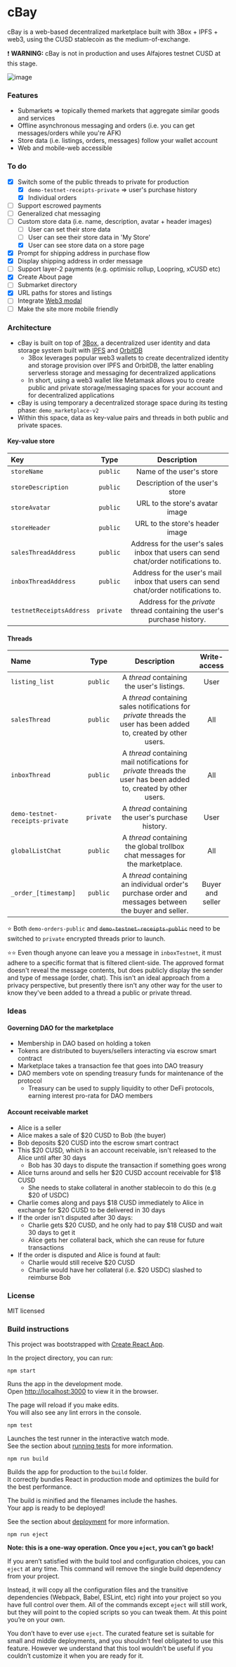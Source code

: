 
# cBay 

cBay is a web-based decentralized marketplace built with 3Box + IPFS + web3, using the CUSD stablecoin as the medium-of-exchange.

❗️ **WARNING:** cBay is not in production and uses Alfajores testnet CUSD at this stage.

![image](https://user-images.githubusercontent.com/3887694/97576253-a514e480-1a39-11eb-9f49-dfb8e66e74ab.png)

### Features

- Submarkets => topically themed markets that aggregate similar goods and services
- Offline asynchronous messaging and orders (i.e. you can get messages/orders while you're AFK)
- Store data (i.e. listings, orders, messages) follow your wallet account
- Web and mobile-web accessible

### To do

- [x] Switch some of the public threads to private for production
  - [x] `demo-testnet-receipts-private` => user's purchase history
  - [x] Individual orders
- [ ] Support escrowed payments
- [ ] Generalized chat messaging
- [ ] Custom store data (i.e. name, description, avatar + header images)
  - [ ] User can set their store data
  - [ ] User can see their store data in 'My Store'
  - [x] User can see store data on a store page
- [x] Prompt for shipping address in purchase flow
- [x] Display shipping address in order message
- [ ] Support layer-2 payments (e.g. optimisic rollup, Loopring, xCUSD etc)
- [x] Create About page
- [ ] Submarket directory
- [x] URL paths for stores and listings
- [ ] Integrate [Web3 modal](https://github.com/Web3Modal/web3modal)
- [ ] Make the site more mobile friendly

### Architecture

- cBay is built on top of [3Box](https://3box.io), a decentralized user identity and data storage system built with [IPFS](https://ipfs.io/) and [OrbitDB](https://github.com/orbitdb/orbit-db)
  - 3Box leverages popular web3 wallets to create decentralized identity and storage provision over IPFS and OrbitDB, the latter enabling serverless storage and messaging for decentralized applications
  - In short, using a web3 wallet like Metamask allows you to create public and private storage/messaging spaces for your account and for decentralized applications
- cBay is using temporary a decentralized storage space during its testing phase: `demo_marketplace-v2`
- Within this space, data as key-value pairs and threads in both public and private spaces.

#### Key-value store

| Key                      |   Type    |                                     Description                                     |
| :----------------------- | :-------: | :---------------------------------------------------------------------------------: |
| `storeName`              | `public`  |                              Name of the user's store                               |
| `storeDescription`       | `public`  |                           Description of the user's store                           |
| `storeAvatar`            | `public`  |                           URL to the store's avatar image                           |
| `storeHeader`            | `public`  |                           URL to the store's header image                           |
| `salesThreadAddress`     | `public`  | Address for the user's sales inbox that users can send chat/order notifications to. |
| `inboxThreadAddress`     | `public`  | Address for the user's mail inbox that users can send chat/order notifications to.  |
| `testnetReceiptsAddress` | `private` |      Address for the _private_ thread containing the user's purchase history.       |

#### Threads

| Name                            |   Type    |                                                     Description                                                     |   Write-access   |
| :------------------------------ | :-------: | :-----------------------------------------------------------------------------------------------------------------: | :--------------: |
| `listing_list`                  | `public`  |                                     A _thread_ containing the user's listings.                                      |       User       |
| `salesThread`                   | `public`  | A _thread_ containing sales notifications for _private_ threads the user has been added to, created by other users. |       All        |
| `inboxThread`                   | `public`  | A _thread_ containing mail notifications for _private_ threads the user has been added to, created by other users.  |       All        |
| `demo-testnet-receipts-private` | `private` |                                 A _thread_ containing the user's purchase history.                                  |       User       |
| `globalListChat`                | `public`  |                    A _thread_ containing the global trollbox chat messages for the marketplace.                     |       All        |
| `_order_[timestamp]`            | `public`  |        A _thread_ containing an individual order's purchase order and messages between the buyer and seller.        | Buyer and seller |

⭐️ Both `demo-orders-public` and <s>`demo-testnet-receipts-public`</s> need to be switched to `private` encrypted threads prior to launch.

⭐️⭐️ Even though anyone can leave you a message in `inboxTestnet`, it must adhere to a specific format that is filtered client-side. The approved format doesn't reveal the message contents, but does publicly display the sender and type of message (order, chat). This isn't an ideal approach from a privacy perspective, but presently there isn't any other way for the user to know they've been added to a thread a public or private thread.

### Ideas

#### Governing DAO for the marketplace

- Membership in DAO based on holding a token
- Tokens are distributed to buyers/sellers interacting via escrow smart contract
- Marketplace takes a transaction fee that goes into DAO treasury
- DAO members vote on spending treasury funds for maintenance of the protocol
  - Treasury can be used to supply liquidity to other DeFi protocols, earning interest pro-rata for DAO members

#### Account receivable market

- Alice is a seller
- Alice makes a sale of \$20 CUSD to Bob (the buyer)
- Bob deposits \$20 CUSD into the escrow smart contract
- This \$20 CUSD, which is an account receivable, isn't released to the Alice until after 30 days
  - Bob has 30 days to dispute the transaction if something goes wrong
- Alice turns around and sells her $20 CUSD account receivable for $18 CUSD
  - She needs to stake collateral in another stablecoin to do this (e.g \$20 of USDC)
- Charlie comes along and pays $18 CUSD immediately to Alice in exchange for $20 CUSD to be delivered in 30 days
- If the order isn't disputed after 30 days:
  - Charlie gets $20 CUSD, and he only had to pay $18 CUSD and wait 30 days to get it
  - Alice gets her collateral back, which she can reuse for future transactions
- If the order is disputed and Alice is found at fault:
  - Charlie would still receive \$20 CUSD
  - Charlie would have her collateral (i.e. \$20 USDC) slashed to reimburse Bob

### License

MIT licensed

### Build instructions

This project was bootstrapped with [Create React App](https://github.com/facebook/create-react-app).

In the project directory, you can run:

`npm start`

Runs the app in the development mode.<br />
Open [http://localhost:3000](http://localhost:3000) to view it in the browser.

The page will reload if you make edits.<br />
You will also see any lint errors in the console.

`npm test`

Launches the test runner in the interactive watch mode.<br />
See the section about [running tests](https://facebook.github.io/create-react-app/docs/running-tests) for more information.

`npm run build`

Builds the app for production to the `build` folder.<br />
It correctly bundles React in production mode and optimizes the build for the best performance.

The build is minified and the filenames include the hashes.<br />
Your app is ready to be deployed!

See the section about [deployment](https://facebook.github.io/create-react-app/docs/deployment) for more information.

`npm run eject`

**Note: this is a one-way operation. Once you `eject`, you can’t go back!**

If you aren’t satisfied with the build tool and configuration choices, you can `eject` at any time. This command will remove the single build dependency from your project.

Instead, it will copy all the configuration files and the transitive dependencies (Webpack, Babel, ESLint, etc) right into your project so you have full control over them. All of the commands except `eject` will still work, but they will point to the copied scripts so you can tweak them. At this point you’re on your own.

You don’t have to ever use `eject`. The curated feature set is suitable for small and middle deployments, and you shouldn’t feel obligated to use this feature. However we understand that this tool wouldn’t be useful if you couldn’t customize it when you are ready for it.

